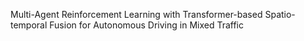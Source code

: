 Multi-Agent Reinforcement Learning with Transformer-based Spatio-temporal Fusion for Autonomous Driving in Mixed Traffic
